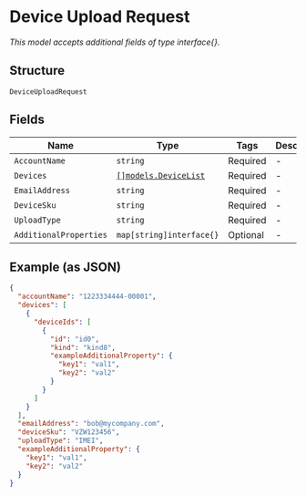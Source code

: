 
# Device Upload Request

*This model accepts additional fields of type interface{}.*

## Structure

`DeviceUploadRequest`

## Fields

| Name | Type | Tags | Description |
|  --- | --- | --- | --- |
| `AccountName` | `string` | Required | - |
| `Devices` | [`[]models.DeviceList`](../../doc/models/device-list.md) | Required | - |
| `EmailAddress` | `string` | Required | - |
| `DeviceSku` | `string` | Required | - |
| `UploadType` | `string` | Required | - |
| `AdditionalProperties` | `map[string]interface{}` | Optional | - |

## Example (as JSON)

```json
{
  "accountName": "1223334444-00001",
  "devices": [
    {
      "deviceIds": [
        {
          "id": "id0",
          "kind": "kind8",
          "exampleAdditionalProperty": {
            "key1": "val1",
            "key2": "val2"
          }
        }
      ]
    }
  ],
  "emailAddress": "bob@mycompany.com",
  "deviceSku": "VZW123456",
  "uploadType": "IMEI",
  "exampleAdditionalProperty": {
    "key1": "val1",
    "key2": "val2"
  }
}
```

